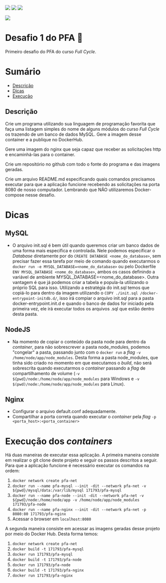 <a href="https://github.com/OtavioPinheiro/Desafio-1/blob/master/LICENSE.md" alt="LICENSE">
<img src="https://img.shields.io/badge/LICENSE-MIT-brightgreen"/></a>
<a href="" alt="FullCycle">
<img src="https://img.shields.io/badge/Desafio-FullCycle-yellow"/></a>
<a href="" alt="DOCKER">
<img src="https://img.shields.io/badge/Desafio-DOCKER-blue"/></a>

[![](https://badgen.net/github/commits/OtavioPinheiro/Desafio-1)]()

# Desafio 1 do PFA :whale:
Primeiro desafio do PFA do curso *Full Cycle*.

# Sumário
- [Descrição](#descrição)
- [Dicas](#dicas)
- [Execução](#execução-dos-containers)

## Descrição
Crie um programa utilizando sua linguagem de programação favorita que faça uma listagem simples do nome de alguns módulos do curso *Full Cycle* os trazendo de um banco de dados MySQL. Gere a imagem desse container e a publique no DockerHub.

Gere uma imagem do nginx que seja capaz que receber as solicitações http e encaminhá-las para o container.

Crie um repositório no github com todo o fonte do programa e das imagens geradas.

Crie um arquivo README.md especificando quais comandos precisamos executar para que a aplicação funcione recebendo as solicitações na porta 8080 de nosso computador. Lembrando que NÃO utilizaremos Docker-compose nesse desafio.

# Dicas
## MySQL
- O arquivo init.sql é bem útil quando queremos criar um banco dados de uma forma mais específica e controlada. Nele podemos especificar o *Database* diretamente por do `CREATE DATABASE <nome_do_database>`, sem precisar fazer essa tarefa por meio de comando quando executarmos o `docker run -e MYSQL_DATABASE=<nome_do_database>` ou pelo Dockerfile `ENV MYSQL_DATABASE <nome_do_database>`, ambos os casos definindo a variável de ambiente MYSQL_DATABASE=<nome_do_database>. Outra vantagem é que já podemos criar a tabela e popula-la utilizando o próprio SQL para isso. Utilizando a estratégia do init.sql temos que copiá-lo para dentro da imagem utilizando o `COPY ./init.sql /docker-entrypoint-initdb.d/`, isso irá compiar o arquivo init.sql para a pasta docker-entrypoint.init.d e quando o banco de dados for iniciado pela primeira vez, ele irá executar todos os arquivos .sql que estão dentro desta pasta.

## NodeJS
- Na momento de copiar o conteúdo da pasta node para dentro da *container*, para não sobrescrever a pasta node_modules, podemos "congelar" a pasta, passando junto com o `docker run`  a *flag* `-v /home/node/app/node_modules`. Desta forma a pasta node_modules, que tinha sido criado no momento em que executamos o *build*, não será sobrescrita quando executarmos o *container* passando a *flag*  de compartilhamento de volume (`-v ${pwd}/node:/home/node/app/node_modules` para Windows e `-v $(pwd)/node:/home/node/app/node_modules` para Linux).

## Nginx
- Configurar o arquivo default.conf adequadamente.
- Compartilhar a porta correta quando executar o *container* pela *flag* `-p <porta_host>:<porta_container>`

# Execução dos *containers*
Há duas maneiras de executar essa aplicação.
A primeira maneira consiste em realizar o git clone deste projeto e seguir os passos descritos a seguir. Para que a aplicação funcione é necessário executar os comandos na ordem:
1. `docker network create pfa-net`
2. `docker run --name pfa-mysql --init -dit --network pfa-net -v ${pwd}/mysql/data:/var/lib/mysql 171793/pfa-mysql`
3. `docker run --name pfa-node --init -dit --network pfa-net -v ${pwd}/node:/home/node/app -v /home/node/app/node_modules 171793/pfa-node`
4. `docker run --name pfa-nginx --init -dit --network pfa-net -p 8080:80 171793/pfa-nginx`
5. Acessar o browser em `localhost:8080`

A segunda maneira consiste em acessar as imagens geradas desse projeto por meio do Docker Hub. Desta forma temos:
1. `docker network create pfa-net`
2. `docker build -t 171793/pfa-mysql`
3. `docker run 171793/pfa-mysql`
4. `docker build -t 171793/pfa-node`
5. `docker run 171793/pfa-node`
6. `docker build -t 171793/pfa-nginx`
7. `docker run 171793/pfa-nginx`